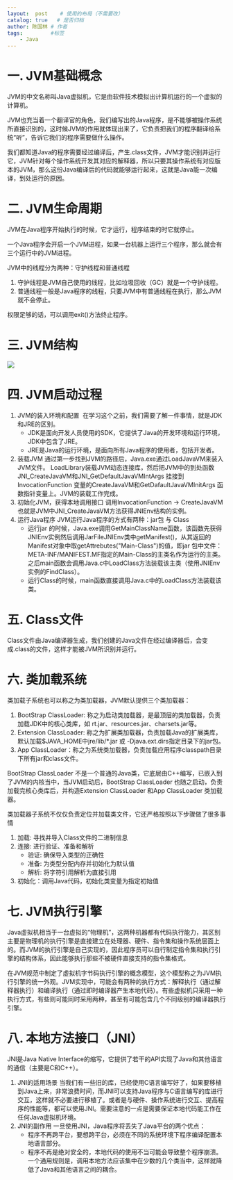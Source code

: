 ```yaml
---
layout:  post    # 使用的布局（不需要改）
catalog: true   # 是否归档
author: 陈国林 # 作者
tags:         #标签
    - Java
---
```


# 一. JVM基础概念
JVM的中文名称叫Java虚拟机，它是由软件技术模拟出计算机运行的一个虚拟的计算机。

JVM也充当着一个翻译官的角色，我们编写出的Java程序，是不能够被操作系统所直接识别的，这时候JVM的作用就体现出来了，它负责把我们的程序翻译给系统“听”，告诉它我们的程序需要做什么操作。

我们都知道Java的程序需要经过编译后，产生.class文件，JVM才能识别并运行它，JVM针对每个操作系统开发其对应的解释器，所以只要其操作系统有对应版本的JVM，那么这份Java编译后的代码就能够运行起来，这就是Java能一次编译，到处运行的原因。

# 二. JVM生命周期
JVM在Java程序开始执行的时候，它才运行，程序结束的时它就停止。

一个Java程序会开启一个JVM进程，如果一台机器上运行三个程序，那么就会有三个运行中的JVM进程。

JVM中的线程分为两种：守护线程和普通线程
1. 守护线程是JVM自己使用的线程，比如垃圾回收（GC）就是一个守护线程。
2. 普通线程一般是Java程序的线程，只要JVM中有普通线程在执行，那么JVM就不会停止。

权限足够的话，可以调用exit()方法终止程序。

# 三. JVM结构
![](https://github.com/chenguolin/chenguolin.github.io/blob/master/data/image/java-jvm.png?raw=true)

# 四. JVM启动过程
1.  JVM的装入环境和配置
    在学习这个之前，我们需要了解一件事情，就是JDK和JRE的区别。 
    * JDK是面向开发人员使用的SDK，它提供了Java的开发环境和运行环境，JDK中包含了JRE。
    * JRE是Java的运行环境，是面向所有Java程序的使用者，包括开发者。
2.  装载JVM
    通过第一步找到JVM的路径后，Java.exe通过LoadJavaVM来装入JVM文件。
    LoadLibrary装载JVM动态连接库，然后把JVM中的到处函数JNI_CreateJavaVM和JNI_GetDefaultJavaVMIntArgs 挂接到InvocationFunction 变量的CreateJavaVM和GetDafaultJavaVMInitArgs 函数指针变量上。JVM的装载工作完成。
3. 初始化JVM，获得本地调用接口
     调用InvocationFunction -> CreateJavaVM也就是JVM中JNI_CreateJavaVM方法获得JNIEnv结构的实例。
4. 运行Java程序
    JVM运行Java程序的方式有两种：jar包 与 Class
    * 运行jar 的时候，Java.exe调用GetMainClassName函数，该函数先获得JNIEnv实例然后调用JarFileJNIEnv类中getManifest()，从其返回的Manifest对象中取getAttrebutes("Main-Class")的值，即jar 包中文件：META-INF/MANIFEST.MF指定的Main-Class的主类名作为运行的主类。之后main函数会调用Java.c中LoadClass方法装载该主类（使用JNIEnv实例的FindClass）。
    * 运行Class的时候，main函数直接调用Java.c中的LoadClass方法装载该类。

# 五. Class文件
Class文件由Java编译器生成，我们创建的Java文件在经过编译器后，会变成.class的文件，这样才能被JVM所识别并运行。

# 六. 类加载系统
类加载子系统也可以称之为类加载器，JVM默认提供三个类加载器：
1. BootStrap ClassLoader: 称之为启动类加载器，是最顶层的类加载器，负责加载JDK中的核心类库，如 rt.jar、resources.jar、charsets.jar等。
2. Extension ClassLoader: 称之为扩展类加载器，负责加载Java的扩展类库，默认加载$JAVA_HOME中jre/lib/*.jar 或 -Djava.ext.dirs指定目录下的jar包。
3. App ClassLoader：称之为系统类加载器，负责加载应用程序classpath目录下所有jar和class文件。

BootStrap ClassLoader 不是一个普通的Java类，它底层由C++编写，已嵌入到了JVM的内核当中，当JVM启动后，BootStrap ClassLoader 也随之启动，负责加载完核心类库后，并构造Extension ClassLoader 和App ClassLoader 类加载器。

类加载器子系统不仅仅负责定位并加载类文件，它还严格按照以下步骤做了很多事情

1. 加载: 寻找并导入Class文件的二进制信息
2. 连接: 进行验证、准备和解析
    * 验证: 确保导入类型的正确性
    * 准备: 为类型分配内存并初始化为默认值
    * 解析: 将字符引用解析为直接引用
3. 初始化：调用Java代码，初始化类变量为指定初始值

# 七. JVM执行引擎
Java虚拟机相当于一台虚拟的“物理机”，这两种机器都有代码执行能力，其区别主要是物理机的执行引擎是直接建立在处理器、硬件、指令集和操作系统层面上的。而JVM的执行引擎是自己实现的，因此程序员可以自行制定指令集和执行引擎的结构体系，因此能够执行那些不被硬件直接支持的指令集格式。

在JVM规范中制定了虚拟机字节码执行引擎的概念模型，这个模型称之为JVM执行引擎的统一外观。JVM实现中，可能会有两种的执行方式：解释执行（通过解释器执行）和编译执行（通过即时编译器产生本地代码）。有些虚拟机只采用一种执行方式，有些则可能同时采用两种，甚至有可能包含几个不同级别的编译器执行引擎。

# 八. 本地方法接口（JNI）
JNI是Java Native Interface的缩写，它提供了若干的API实现了Java和其他语言的通信（主要是C和C++）。

1. JNI的适用场景
当我们有一些旧的库，已经使用C语言编写好了，如果要移植到Java上来，非常浪费时间，而JNI可以支持Java程序与C语言编写的库进行交互，这样就不必要进行移植了。或者是与硬件、操作系统进行交互、提高程序的性能等，都可以使用JNI。需要注意的一点是需要保证本地代码能工作在任何Java虚拟机环境。
2. JNI的副作用
    一旦使用JNI，Java程序将丢失了Java平台的两个优点：
    * 程序不再跨平台，要想跨平台，必须在不同的系统环境下程序编译配置本地语言部分。
    * 程序不再是绝对安全的，本地代码的使用不当可能会导致整个程序崩溃。一个通用规则是，调用本地方法应该集中在少数的几个类当中，这样就降低了Java和其他语言之间的耦合。
    

    

